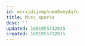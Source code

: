 ```yaml
---
id: wurxidijvmphunn9wey4q7u
title: Misc_sparks
desc: ''
updated: 1681955732035
created: 1681955732035
---
```


